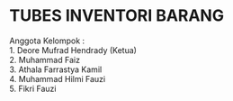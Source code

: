 <h1>TUBES INVENTORI BARANG</h1>
Anggota Kelompok :<br>
1. Deore Mufrad Hendrady (Ketua)<br>
2. Muhammad Faiz<br>
3. Athala Farrastya Kamil<br>
4. Muhammad Hilmi Fauzi<br>
5. Fikri Fauzi<br>  
